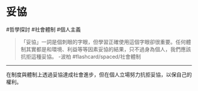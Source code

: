 # 妥協
#哲學探討 #社會體制 #個人主義 
> 「妥協」一詞是個刺眼的字眼，但學習正確使用這個字眼卻很重要。任何體制其實都是和環境、利益等等因素妥協的結果，只不過身為個人，我們應該抗拒這種妥協。 -波柏 #flashcard/spaced/社會體制

---

在制度與體制上透過妥協達成社會進步，但在個人立場努力抗拒妥協，以保自己的權利。
